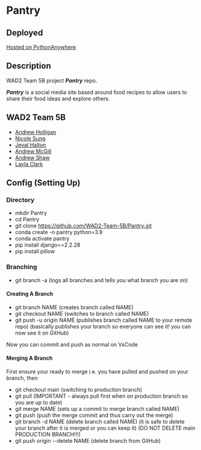 # Pantry

## Deployed

[Hosted on PythonAnywhere](https://andyh.pythonanywhere.com/)

## Description

WAD2 Team 5B project **_Pantry_** repo.

**_Pantry_** is a social media site based around food recipes to allow users to share their food ideas and explore others.

## WAD2 Team 5B

- [Andrew Holligan](https://github.com/andrew-holligan)
- [Nicole Sung](https://github.com/uofg-neec)
- [Jeval Halton](https://github.com/xygn99b)
- [Andrew McGill](https://github.com/andrewmcgill)
- [Andrew Shaw](https://github.com/shawshank316)
- [Layla Clark](https://github.com/layla-e-c)

## Config (Setting Up)

### Directory

- mkdir Pantry
- cd Pantry
- git clone https://github.com/WAD2-Team-5B/Pantry.git
- conda create -n pantry python=3.9
- conda activate pantry
- pip install django==2.2.28
- pip install pillow

### Branching

- git branch -a (logs all branches and tells you what branch you are on)

#### Creating A Branch

- git branch NAME (creates branch called NAME)
- git checkout NAME (switches to branch called NAME)
- git push -u origin NAME (publishes branch called NAME to your remote repo) (basically publishes your branch so everyone can see it! you can now see it on GitHub)

Now you can commit and push as normal on VsCode

#### Merging A Branch

First ensure your ready to merge i.e. you have pulled and pushed on your branch, then

- git checkout main (switching to production branch)
- git pull (IMPORTANT - always pull first when on production branch so you are up to date)
- git merge NAME (sets up a commit to merge branch called NAME)
- git push (push the merge commit and thus carry out the merge)
- git branch -d NAME (delete branch called NAME) (it is safe to delete your branch after it is merged or you can keep it) (DO NOT DELETE main PRODUCTION BRANCH!!!)
- git push origin --delete NAME (delete branch from GitHub)


